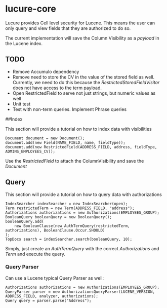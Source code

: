 lucure-core
===========

Lucure provides Cell level security for Lucene. This means the user can only query and view fields that they are authorized to do so.

The current implementation will save the Column Visibility as a _payload_ in the Lucene index.

## TODO

* Remove Accumulo dependency
* Remove need to store the CV in the value of the stored field as well. Currently, we need to do this because the _RestrictedStoredFieldVisitor_ does not have access to the term payload.
* Open RestrictedField to serve not just strings, but numeric values as well
* Unit test
* Test with non-term queries. Implement Phrase queries

##Index

This section will provide a tutorial on how to index data with visibilities

	Document document = new Document();
    document.add(new Field(NAME_FIELD, name, fieldType));
    document.add(new RestrictedField(ADDRESS_FIELD, address, fieldType, ADMINS_EMPLOYEES_CV));
    
Use the _RestrictedField_ to attach the ColumnVisibility and save the _Document_

## Query
 
This section will provide a tutorial on how to query data with authorizations

	IndexSearcher indexSearcher = new IndexSearcher(open);
    Term restrictedTerm = new Term(ADDRESS_FIELD, "address");
    Authorizations authorizations = new Authorizations(EMPLOYEES_GROUP);
    BooleanQuery booleanQuery = new BooleanQuery();
    booleanQuery.add(
        new BooleanClause(new AuthTermQuery(restrictedTerm, authorizations), BooleanClause.Occur.SHOULD)
    );
    TopDocs search = indexSearcher.search(booleanQuery, 10);
    
Simply, just create an _AuthTermQuery_ with the correct _Authorizations_ and _Term_ and execute the query.

### Query Parser

Can use a Lucene typical Query Parser as well:

	Authorizations authorizations = new Authorizations(EMPLOYEES_GROUP);
    QueryParser parser = new AuthorizationsQueryParser(LUCENE_VERSION, ADDRESS_FIELD, analyzer, authorizations);
    Query query = parser.parse("Address");